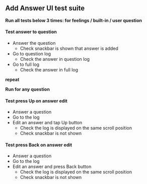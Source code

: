 ## Add Answer UI test suite

**Run all tests below 3 times: for feelings / built-in / user question**

#### Test answer to question
- Answer the question
    - Check snackbar is shown that answer is added
- Go to question log
    - Check the answer in question log
- Go to full log
    - Check the answer in full log

**repeat**


**Run for any question**

#### Test press Up on answer edit
- Answer a question
- Go to the log
- Edit an answer and tap Up button
    - Check the log is displayed on the same scroll position
    - Check snackbar is not shown

#### Test press Back on answer edit
- Answer a question
- Go to the log
- Edit an answer and press Back button
    - Check the log is displayed on the same scroll position
    - Check snackbar is not shown